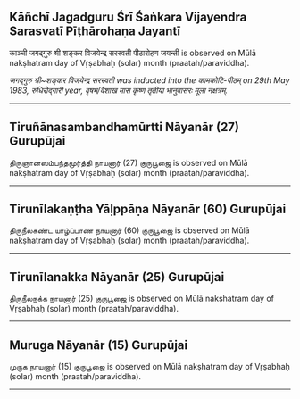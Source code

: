 ## Kāñchī Jagadguru Śrī Śaṅkara Vijayendra Sarasvatī Pīṭhārohaṇa Jayantī
काञ्ची जगद्गुरु श्री शङ्कर विजयेन्द्र सरस्वती पीठारोहण जयन्ती is observed on Mūlā nakṣhatram day of Vṛṣabhaḥ (solar) month (praatah/paraviddha).

_जगद्गुरु श्री~शङ्कर विजयेन्द्र सरस्वती was inducted into the कामकोटि-पीठम् on 29th May 1983, रुधिरोद्गारी year, वृषभ/वैशाख मास कृष्ण तृतीया भानुवासरः मूला नक्षत्रम्._

---
## Tiruñānasambandhamūrtti Nāyanār (27) Gurupūjai
திருஞானஸம்பந்தமூர்த்தி நாயனார் (27) குருபூஜை is observed on Mūlā nakṣhatram day of Vṛṣabhaḥ (solar) month (praatah/paraviddha).



---
## Tirunīlakaṇṭha Yāḷppāṇa Nāyanār (60) Gurupūjai
திருநீலகண்ட யாழ்ப்பாண நாயனார் (60) குருபூஜை is observed on Mūlā nakṣhatram day of Vṛṣabhaḥ (solar) month (praatah/paraviddha).



---
## Tirunīlanakka Nāyanār (25) Gurupūjai
திருநீலநக்க நாயனார் (25) குருபூஜை is observed on Mūlā nakṣhatram day of Vṛṣabhaḥ (solar) month (praatah/paraviddha).



---
## Muruga Nāyanār (15) Gurupūjai
முருக நாயனார் (15) குருபூஜை is observed on Mūlā nakṣhatram day of Vṛṣabhaḥ (solar) month (praatah/paraviddha).



---
